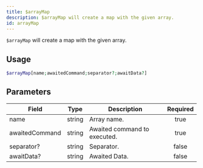 ```yaml
---
title: $arrayMap
description: $arrayMap will create a map with the given array.
id: arrayMap
---
```


`$arrayMap` will create a map with the given array.

## Usage

```php
$arrayMap[name;awaitedCommand;separator?;awaitData?]
```

## Parameters

| Field          | Type   | Description                  | Required |
| -------------- | ------ | ---------------------------- | :------: |
| name           | string | Array name.                  |   true   |
| awaitedCommand | string | Awaited command to executed. |   true   |
| separator?     | string | Separator.                   |  false   |
| awaitData?     | string | Awaited Data.                |  false   |
